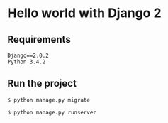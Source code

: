 # Hello world with Django 2

## Requirements
```
Django==2.0.2
Python 3.4.2
```
## Run the project
```
$ python manage.py migrate

$ python manage.py runserver
```
